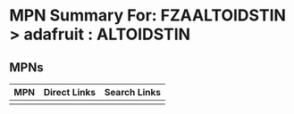 



# MPN Summary For: FZAALTOIDSTIN > adafruit : ALTOIDSTIN

## MPNs
  

|MPN|Direct Links|Search Links|
| :--- | :--- | :--- |
||||

